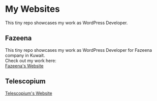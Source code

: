 # My Websites
This tiny repo showcases my work as WordPress Developer.

## Fazeena
This tiny repo showcases my work as WordPress Developer for Fazeena company in Kuwait.   
Check out my work here:   
[Fazeena's Website](https://fazeena.com/?v=fbe46383db39)

## Telescopium
[Telescopium's Website](http://www.telescopium.tech)




